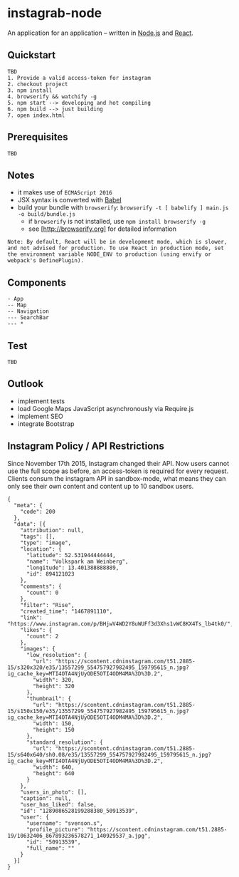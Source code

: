 # instagrab-node
An application for an application – written in [Node.js](https://nodejs.org/en/) and [React](https://facebook.github.io/react/).

## Quickstart

```
TBD
1. Provide a valid access-token for instagram
2. checkout project
3. npm install
4. browserify && watchify -g
5. npm start --> developing and hot compiling
6. npm build --> just building
7. open index.html
```

## Prerequisites

```
TBD
```

## Notes

* it makes use of `ECMAScript 2016`
* JSX syntax is converted with [Babel](https://babeljs.io)
* build your bundle with `browserify`: `browserify -t [ babelify ] main.js -o build/bundle.js`
  * if `browserify` is not installed, use `npm install browserify -g`
  * see [http://browserify.org] for detailed information

```
Note: By default, React will be in development mode, which is slower, and not advised for production. To use React in production mode, set the environment variable NODE_ENV to production (using envify or webpack's DefinePlugin).
```

## Components

```
- App
-- Map
-- Navigation
--- SearchBar
--- *
```

## Test

```
TBD
```

## Outlook

* implement tests
* load Google Maps JavaScript asynchronously via Require.js
* implement SEO
* integrate Bootstrap



## Instagram Policy / API Restrictions

Since November 17th 2015, Instagram changed their API. Now users cannot use the full scope as before, an access-token is required for every request. Clients consum the instagram API in sandbox-mode, what means they can only see their own content and content up to 10 sandbox users.

```
{
  "meta": {
    "code": 200
  },
  "data": [{
    "attribution": null,
    "tags": [],
    "type": "image",
    "location": {
      "latitude": 52.531944444444,
      "name": "Volkspark am Weinberg",
      "longitude": 13.401388888889,
      "id": 894121023
    },
    "comments": {
      "count": 0
    },
    "filter": "Rise",
    "created_time": "1467891110",
    "link": "https://www.instagram.com/p/BHjwV4WD2Y8uWUFf3d3Xhs1vWC8KX4Ts_lb4tk0/",
    "likes": {
      "count": 2
    },
    "images": {
      "low_resolution": {
        "url": "https://scontent.cdninstagram.com/t51.2885-15/s320x320/e35/13557299_554757927982495_159795615_n.jpg?ig_cache_key=MTI4OTA4NjUyODE5OTI4ODM4MA%3D%3D.2",
        "width": 320,
        "height": 320
      },
      "thumbnail": {
        "url": "https://scontent.cdninstagram.com/t51.2885-15/s150x150/e35/13557299_554757927982495_159795615_n.jpg?ig_cache_key=MTI4OTA4NjUyODE5OTI4ODM4MA%3D%3D.2",
        "width": 150,
        "height": 150
      },
      "standard_resolution": {
        "url": "https://scontent.cdninstagram.com/t51.2885-15/s640x640/sh0.08/e35/13557299_554757927982495_159795615_n.jpg?ig_cache_key=MTI4OTA4NjUyODE5OTI4ODM4MA%3D%3D.2",
        "width": 640,
        "height": 640
      }
    },
    "users_in_photo": [],
    "caption": null,
    "user_has_liked": false,
    "id": "1289086528199288380_50913539",
    "user": {
      "username": "svenson.s",
      "profile_picture": "https://scontent.cdninstagram.com/t51.2885-19/10632406_867893236578271_140929537_a.jpg",
      "id": "50913539",
      "full_name": ""
    }
  }]
}
```
